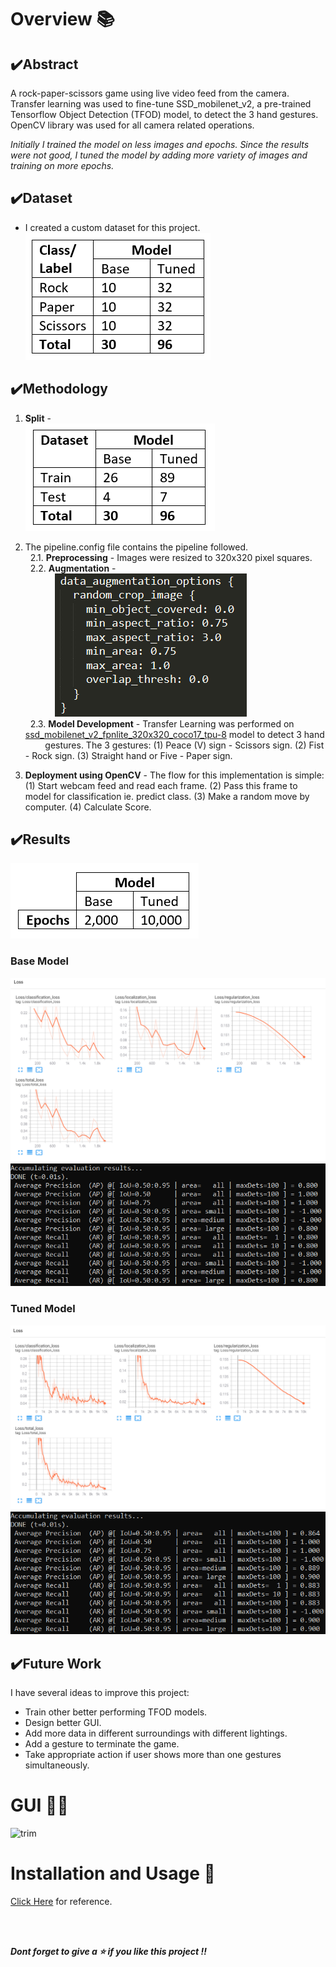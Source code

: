 # Overview 📚
## ✔️Abstract
A rock-paper-scissors game using live video feed from the camera. Transfer learning was used to fine-tune SSD_mobilenet_v2, a pre-trained Tensorflow Object Detection (TFOD) model, to detect the 3 hand gestures. 
OpenCV library was used for all camera related operations.

*Initially I trained the model on less images and epochs. Since the results were not good, I tuned the model by adding more variety of images and training on more epochs.*
## ✔️Dataset
* I created a custom dataset for this project. <br>
![](https://github.com/AparGarg99/RPSGame/blob/master/images/dataset.PNG)

## ✔️Methodology
1. **Split** - <br>
![](https://github.com/AparGarg99/RPSGame/blob/master/images/split.PNG) <br>
2. The pipeline.config file contains the pipeline followed.<br>
&nbsp; 2.1. **Preprocessing** - Images were resized to 320x320 pixel squares.<br>
&nbsp; 2.2. **Augmentation** - <br>
&nbsp; &nbsp; &nbsp; &nbsp; &nbsp; &nbsp; ![](https://github.com/AparGarg99/RPSGame/blob/master/images/augment.PNG) <br>
&nbsp; 2.3. **Model Development** - Transfer Learning was performed on [ssd_mobilenet_v2_fpnlite_320x320_coco17_tpu-8]() model to detect 3 hand 
&nbsp; &nbsp;&nbsp;&nbsp;&nbsp;&nbsp; gestures. The 3 gestures: (1) Peace (V) sign - Scissors sign. (2) Fist - Rock sign. (3) Straight hand or Five - Paper sign. <br>

3. **Deployment using OpenCV** - The flow for this implementation is simple: (1) Start webcam feed and read each frame. (2) Pass this frame to model for classification ie. predict class. (3) Make a random move by computer. (4) Calculate Score.

## ✔️Results
![](https://github.com/AparGarg99/RPSGame/blob/master/images/epochs.PNG)

### Base Model
![](https://github.com/AparGarg99/RPSGame/blob/master/images/v1_1.PNG)
![](https://github.com/AparGarg99/RPSGame/blob/master/images/v1_2.PNG)
<br>
### Tuned Model
![](https://github.com/AparGarg99/RPSGame/blob/master/images/v2_1.PNG)
![](https://github.com/AparGarg99/RPSGame/blob/master/images/v2_2.PNG)


## ✔️Future Work
I have several ideas to improve this project:
* Train other better performing TFOD models.
* Design better GUI.
* Add more data in different surroundings with different lightings.
* Add a gesture to terminate the game.
* Take appropriate action if user shows more than one gestures simultaneously.


# GUI 👨‍💻
![trim](https://user-images.githubusercontent.com/54896849/119932196-6e3b8880-bfa0-11eb-8c26-1c0f32bd98ce.gif)


# Installation and Usage 🔌
[Click Here](https://github.com/AparGarg99/Tutorials/blob/master/streamlit_frontend_tutorial/README.md#installation-and-usage) for reference.

<br>
<br>

***Dont forget to give a ⭐ if you like this project !!***
